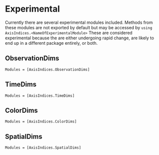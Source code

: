 # Experimental

Currently there are several experimental modules included.
Methods from these modules are not exported by default but may be accessed by `using AxisIndices.<NameOfExperimentalModule>`
These are considered experimental because the are either undergoing rapid change, are likely to end up in a different package entirely, or both.

## ObservationDims

```@autodocs
Modules = [AxisIndices.ObservationDims]
```

## TimeDims

```@autodocs
Modules = [AxisIndices.TimeDims]
```

## ColorDims

```@autodocs
Modules = [AxisIndices.ColorDims]
```

## SpatialDims

```@autodocs
Modules = [AxisIndices.SpatialDims]
```
